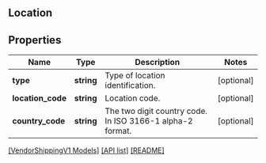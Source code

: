 ## Location

## Properties

Name | Type | Description | Notes
------------ | ------------- | ------------- | -------------
**type** | **string** | Type of location identification. | [optional]
**location_code** | **string** | Location code. | [optional]
**country_code** | **string** | The two digit country code. In ISO 3166-1 alpha-2 format. | [optional]

[[VendorShippingV1 Models]](../) [[API list]](../../Api) [[README]](../../../README.md)
